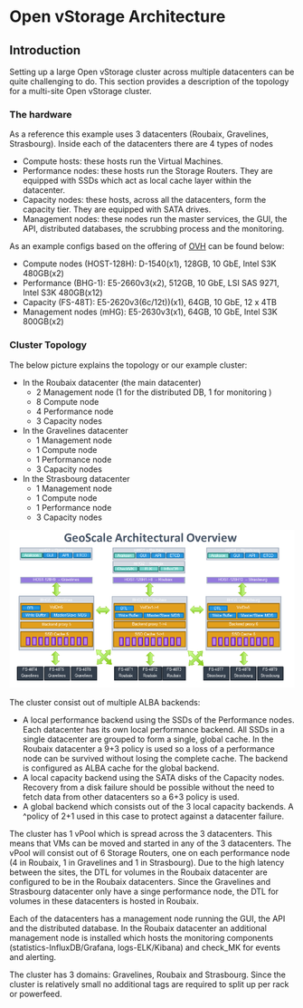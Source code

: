 # Open vStorage Architecture
## Introduction
Setting up a large Open vStorage cluster across multiple datacenters can be quite challenging to do. This section provides a description of the topology for a multi-site Open vStorage cluster.

### The hardware
As a reference this example uses 3 datacenters (Roubaix, Gravelines, Strasbourg). Inside each of the datacenters there are 4 types of nodes
* Compute hosts: these hosts run the Virtual Machines.
* Performance nodes: these hosts run the Storage Routers. They are equipped with SSDs which act as local cache layer within the datacenter.
* Capacity nodes: these hosts, across all the datacenters, form the capacity tier. They are equipped with SATA drives.
* Management nodes: these nodes run the master services, the GUI, the API, distributed databases, the scrubbing process and the monitoring.

As an example configs based on the offering of [OVH](https://www.ovh.com/fr/) can be found below:
* Compute nodes (HOST-128H): D-1540(x1), 128GB,	10 GbE, Intel S3K 480GB(x2)
* Performance (BHG-1): E5-2660v3(x2), 512GB, 10 GbE, LSI SAS 9271, Intel S3K 480GB(x12)
* Capacity (FS-48T): E5-2620v3(6c/12t))(x1), 64GB, 10 GbE, 12 x 4TB
* Management nodes (mHG): E5-2630v3(x1), 64GB, 10 GbE, Intel S3K 800GB(x2)

### Cluster Topology
The below picture explains the topology or our example cluster:
* In the Roubaix datacenter (the main datacenter)
    * 2 Management node (1 for the distributed DB, 1 for monitoring )
    * 8 Compute node
    * 4 Performance node
    * 3 Capacity nodes
* In the Gravelines datacenter
    * 1 Management node
    * 1 Compute node
    * 1 Performance node
    * 3 Capacity nodes
* In the Strasbourg datacenter
    * 1 Management node
    * 1 Compute node
    * 1 Performance node
    * 3 Capacity nodes

![](../Images/cluster-topology.png)

The cluster consist out of multiple ALBA backends:
* A local performance backend using the SSDs of the Performance nodes. Each datacenter has its own local performance backend. All SSDs in a single datacenter are grouped to form a single, global cache. In the Roubaix datacenter a 9+3 policy is used so a loss of a performance node can be survived without losing the complete cache. The backend is configured as ALBA cache for the global backend.
* A local capacity backend using the SATA disks of the Capacity nodes.  Recovery from a disk failure should be possible without the need to fetch data from other datacenters so a 6+3 policy is used.
* A global backend which consists out of the 3 local capacity backends. A ^policy of 2+1 used in this case to protect against a datacenter failure.

The cluster has 1 vPool which is spread across the 3 datacenters. This means that VMs can be moved and started in any of the 3 datacenters. The vPool will consist out of 6 Storage Routers, one on each performance node (4 in Roubaix, 1 in Gravelines and 1 in Strasbourg).
Due to the high latency between the sites, the DTL for volumes in the Roubaix datacenter are configured to be in the Roubaix datacenters. Since the Gravelines and Strasbourg datacenter only have a singe performance node, the DTL for volumes in these datacenters is hosted in Roubaix.

Each of the datacenters has a management node running the GUI, the API and the distributed database. In the Roubaix datacenter an additional management node is installed which hosts the monitoring components (statistics-InfluxDB/Grafana, logs-ELK/Kibana) and check_MK for events and alerting.

The cluster has 3 domains: Gravelines, Roubaix and Strasbourg. Since the cluster is relatively small no additional tags are required to split up per rack or powerfeed.



